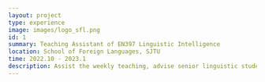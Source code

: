 ```yaml
---
layout: project
type: experience
image: images/logo_sfl.png
id: 1
summary: Teaching Assistant of EN397 Linguistic Intelligence
location: School of Foreign Languages, SJTU
time: 2022.10 - 2023.1
description: Assist the weekly teaching, advise senior linguistic students on NLP, design the coursework
---
```

